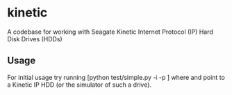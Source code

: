 kinetic
=======

A codebase for working with Seagate Kinetic Internet Protocol (IP)  Hard Disk Drives (HDDs)

## Usage ##

For initial usage try running [python test/simple.py -i <IP> -p <PORT>] where <IP> and <PORT> point to a Kinetic IP HDD (or the simulator of such a drive).